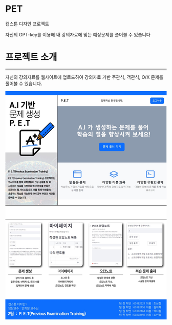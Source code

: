 # PET
캡스톤 디자인 프로젝트

자신의 GPT-key를 이용해 내 강의자료에 맞는 예상문제를 풀어볼 수 있습니다

# 프로젝트 소개
----
자신의 강의자료를 웹사이트에 업로드하여 강의자료 기반 주관식, 객관식, O/X 문제를 풀어볼 수 있습니다.

![캡스톤포스터](https://github.com/pdh90345/PET/blob/main/KakaoTalk_20240804_141609398.jpg)
